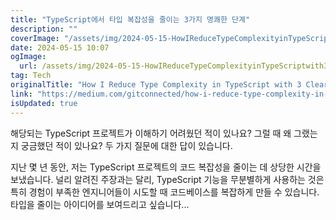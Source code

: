 ```yaml
---
title: "TypeScript에서 타입 복잡성을 줄이는 3가지 명쾌한 단계"
description: ""
coverImage: "/assets/img/2024-05-15-HowIReduceTypeComplexityinTypeScriptwith3Clear-cutSteps_0.png"
date: 2024-05-15 10:07
ogImage: 
  url: /assets/img/2024-05-15-HowIReduceTypeComplexityinTypeScriptwith3Clear-cutSteps_0.png
tag: Tech
originalTitle: "How I Reduce Type Complexity in TypeScript with 3 Clear-cut Steps"
link: "https://medium.com/gitconnected/how-i-reduce-type-complexity-in-typescript-with-3-clear-cut-steps-00ed42593b30"
isUpdated: true
---
```





해당되는 TypeScript 프로젝트가 이해하기 어려웠던 적이 있나요? 그럴 때 왜 그랬는지 궁금했던 적이 있나요? 두 가지 질문에 대한 답이 있습니다.

지난 몇 년 동안, 저는 TypeScript 프로젝트의 코드 복잡성을 줄이는 데 상당한 시간을 보냈습니다. 널리 알려진 주장과는 달리, TypeScript 기능을 무분별하게 사용하는 것은 특히 경험이 부족한 엔지니어들이 시도할 때 코드베이스를 복잡하게 만들 수 있습니다. 타입을 줄이는 아이디어를 보여드리고 싶습니다...